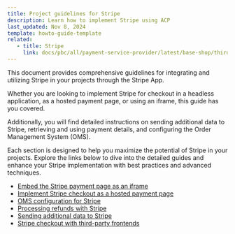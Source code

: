 ```yaml
---
title: Project guidelines for Stripe
description: Learn how to implement Stripe using ACP
last_updated: Nov 8, 2024
template: howto-guide-template
related:
   - title: Stripe
     link: docs/pbc/all/payment-service-provider/latest/base-shop/third-party-integrations/stripe/stripe.html
---
```


This document provides comprehensive guidelines for integrating and utilizing Stripe in your projects through the Stripe App.

Whether you are looking to implement Stripe for checkout in a headless application, as a hosted payment page, or using an iframe, this guide has you covered.

Additionally, you will find detailed instructions on sending additional data to Stripe, retrieving and using payment details, and configuring the Order Management System (OMS).

Each section is designed to help you maximize the potential of Stripe in your projects. Explore the links below to dive into the detailed guides and enhance your Stripe implementation with best practices and advanced techniques.


- [Embed the Stripe payment page as an iframe](/docs/pbc/all/payment-service-provider/latest/base-shop/third-party-integrations/stripe/project-guidelines-for-stripe/embed-the-stripe-payment-page-as-an-iframe.html)
- [Implement Stripe checkout as a hosted payment page](/docs/pbc/all/payment-service-provider/latest/base-shop/third-party-integrations/stripe/project-guidelines-for-stripe/project-prerequisites-for-implementing-Stripe-checkout-as-a-hosted-payment-page.html)
- [OMS configuration for Stripe](/docs/pbc/all/payment-service-provider/latest/base-shop/third-party-integrations/stripe/project-guidelines-for-stripe/oms-configuration-for-stripe.html)
- [Processing refunds with Stripe](/docs/pbc/all/payment-service-provider/latest/base-shop/third-party-integrations/stripe/project-guidelines-for-stripe/processing-refunds-with-stripe.html)
- [Sending additional data to Stripe](/docs/pbc/all/payment-service-provider/latest/base-shop/third-party-integrations/stripe/project-guidelines-for-stripe/sending-additional-data-to-stripe.html)
- [Stripe checkout with third-party frontends](/docs/pbc/all/payment-service-provider/latest/base-shop/third-party-integrations/stripe/project-guidelines-for-stripe/stripe-checkout-with-third-party-frontends.html)
